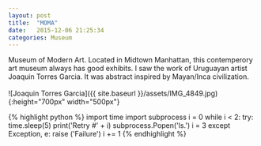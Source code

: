 ```yaml
---
layout: post
title:  "MOMA"
date:   2015-12-06 21:25:34
categories: Museum
---
```

Museum of Modern Art. Located in Midtown Manhattan, this contemperory art museum always has good exhibits. I saw the work of Uruguayan artist Joaquin Torres Garcia. It was abstract inspired by Mayan/Inca civilization. <br><br>
![Joaquin Torres Garcia]({{ site.baseurl }}/assets/IMG_4849.jpg){:height="700px" width="500px"}
<br>

{% highlight python %}
import time
import subprocess
i = 0
while i < 2:
    try:
        time.sleep(5)
        print('Retry #' + i)
        subprocess.Popen('ls.')
        i = 3
    except Exception, e:
        raise ('Failure')
        i += 1
{% endhighlight %}
